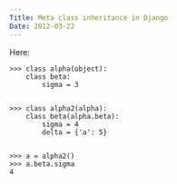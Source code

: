 ```yaml
---
Title: Meta class inheritance in Django
Date: 2012-03-22
---
```

Here:

    >>> class alpha(object):
    	class beta:
    		sigma = 3
    
    		
    >>> class alpha2(alpha):
    	class beta(alpha.beta):
    		sigma = 4
    		delta = {'a': 5}
    
    		
    >>> a = alpha2()
    >>> a.beta.sigma
    4
